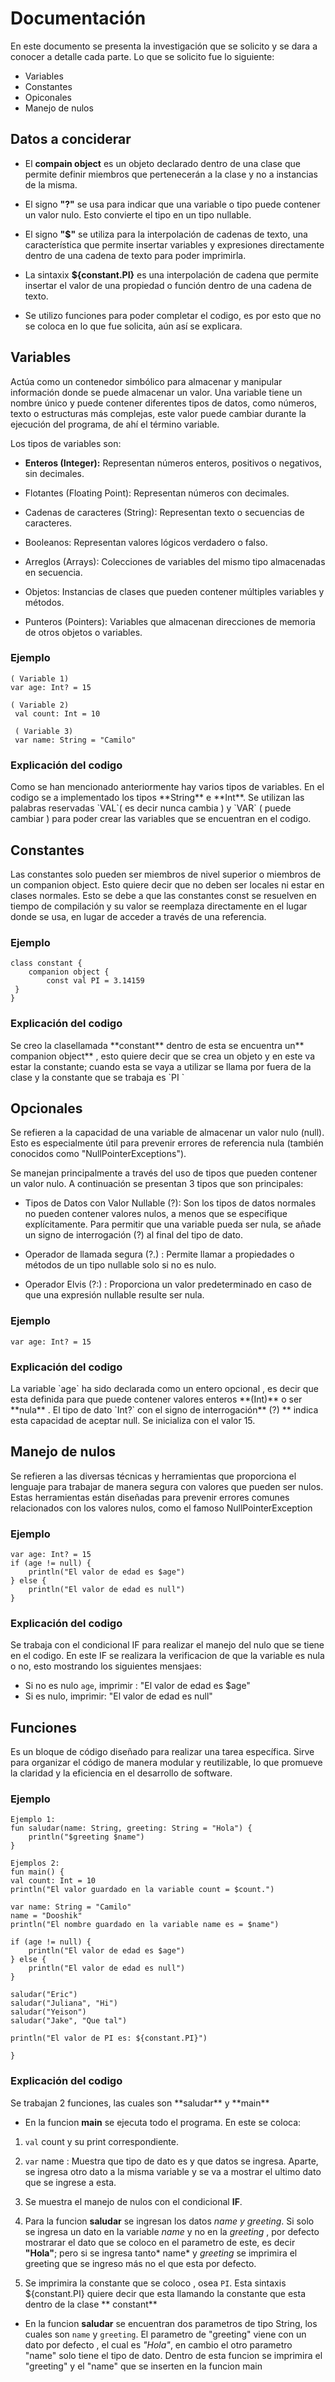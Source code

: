 # Documentación

<p>
En este documento se presenta la investigación que se solicito y se dara a conocer a detalle cada parte. Lo que se solicito fue lo siguiente:
</p>

- Variables
- Constantes
- Opiconales
- Manejo de nulos

## Datos a conciderar

- El **compain object** es un objeto declarado dentro de una clase que permite definir miembros que pertenecerán a la clase y no a instancias de la misma.

- El signo **"?"** se usa para indicar que una variable o tipo puede contener un valor nulo. Esto convierte el tipo en un tipo nullable.

- El signo **"$"** se utiliza para la interpolación de cadenas de texto, una característica que permite insertar variables y expresiones directamente dentro de una cadena de texto para poder imprimirla.

- La sintaxix **${constant.PI}** es una interpolación de cadena que permite insertar el valor de una propiedad o función dentro de una cadena de texto.

- Se utilizo funciones para poder completar el codigo, es por esto que no se coloca en lo que fue solicita, aún así se explicara.


## Variables
<p>
Actúa como un contenedor simbólico para almacenar y manipular información donde se puede almacenar un valor. Una variable tiene un nombre único y puede contener diferentes tipos de datos, como números, texto o estructuras más complejas, este valor puede cambiar durante la ejecución del programa, de ahí el término variable. 

Los tipos de variables son:
</p>

- **Enteros (Integer):** Representan números enteros, positivos o negativos, sin decimales. 

- Flotantes (Floating Point): Representan números con decimales.

- Cadenas de caracteres (String): Representan texto o secuencias de caracteres. 

- Booleanos: Representan valores lógicos verdadero o falso.

- Arreglos (Arrays): Colecciones de variables del mismo tipo almacenadas en secuencia.

- Objetos: Instancias de clases que pueden contener múltiples variables y métodos.

- Punteros (Pointers): Variables que almacenan direcciones de memoria de otros objetos 	o variables.

### Ejemplo

	( Variable 1)
	var age: Int? = 15

	( Variable 2)
	 val count: Int = 10
	 
	 ( Variable 3)
	 var name: String = "Camilo"


### Explicación del codigo 
<p>
Como se han mencionado anteriormente hay varios tipos de variables. En el codigo se a implementado los tipos **String** e **Int**. Se utilizan las palabras reservadas `VAL`( es decir nunca cambia ) y `VAR` ( puede cambiar ) para poder crear las variables que se encuentran en el codigo. 
</p>

## Constantes

<P>
Las constantes solo pueden ser miembros de nivel superior o miembros de un companion object. Esto quiere decir que no deben ser locales ni estar en clases normales. Esto se debe a que las constantes const se resuelven en tiempo de compilación y su valor se reemplaza directamente en el lugar donde se usa, en lugar de acceder a través de una referencia.
</P>

### Ejemplo
	class constant {
    	companion object {
        	const val PI = 3.14159
	 }
	}

### Explicación del codigo 
<p>
 Se creo la clasellamada **constant** dentro de esta se encuentra un** companion object** , esto quiere decir que se crea un objeto y en este va estar la constante; cuando esta se vaya a utilizar se llama por fuera de la clase y la constante que se trabaja es `PI `
</p>

## Opcionales
<p>
Se refieren a la capacidad de una variable de almacenar un valor nulo (null). Esto es especialmente útil para prevenir errores de referencia nula (también conocidos como "NullPointerExceptions"). 

Se manejan principalmente a través del uso de tipos que pueden contener un valor nulo. A continuación se presentan 3 tipos que son principales:
</p>

- Tipos de Datos con Valor Nullable (?): Son los tipos de datos normales no pueden contener valores nulos, a menos que se especifique explícitamente. Para permitir que una variable pueda ser nula, se añade un signo de interrogación (?) al final del tipo de dato.
- Operador de llamada segura (?.) : Permite llamar a propiedades o métodos de un tipo nullable solo si no es nulo.

- Operador Elvis (?:) : Proporciona un valor predeterminado en caso de que una expresión nullable resulte ser nula.

### Ejemplo
	var age: Int? = 15

### Explicación del codigo
<p>La variable `age` ha sido declarada como un entero opcional , es decir que esta definida para que puede contener valores enteros **(Int)** o ser **nula** .  El tipo de dato `Int?` con el signo de interrogación** (?) ** indica esta capacidad de aceptar null. Se inicializa con el valor 15. 
</p>

## Manejo de nulos
<p>Se refieren a las diversas técnicas y herramientas que proporciona el lenguaje para trabajar de manera segura con valores que pueden ser nulos. Estas herramientas están diseñadas para prevenir errores comunes relacionados con los valores nulos, como el famoso NullPointerException 
</p>

### Ejemplo
	var age: Int? = 15
	if (age != null) {
        println("El valor de edad es $age")
    } else {
        println("El valor de edad es null")
    }

### Explicación del codigo
<p>Se trabaja con el condicional IF para realizar el manejo del nulo que se tiene en el codigo. En este IF se realizara la verificacion de que la variable es nula o no, esto mostrando los siguientes mensjaes:
</p>

- Si no es nulo `age`, imprimir : "El valor de edad es $age"
- Si es nulo, imprimir: "El valor de edad es null"

## Funciones

<p> Es un bloque de código diseñado para realizar una tarea específica. Sirve para organizar el código de manera modular y reutilizable, lo que promueve la claridad y la eficiencia en el desarrollo de software.
</p>

### Ejemplo
	Ejemplo 1:
	fun saludar(name: String, greeting: String = "Hola") {
    	println("$greeting $name")
	}
	
	Ejemplos 2: 
	fun main() {
    val count: Int = 10
    println("El valor guardado en la variable count = $count.")

    var name: String = "Camilo"
    name = "Dooshik"
    println("El nombre guardado en la variable name es = $name")

    if (age != null) {
        println("El valor de edad es $age")
    } else {
        println("El valor de edad es null")
    }

    saludar("Eric")
    saludar("Juliana", "Hi")
    saludar("Yeison")
    saludar("Jake", "Que tal")

    println("El valor de PI es: ${constant.PI}")
    
	}

### Explicación del codigo
<p>Se trabajan 2 funciones, las cuales son **saludar** y **main**</p>

- En la funcion **main**  se ejecuta todo el programa. En este se coloca:

1.  `val` count y su print correspondiente.

2.  `var` name : Muestra que tipo de dato es y que datos se ingresa. Aparte, se ingresa otro dato a la misma variable y se va a mostrar el ultimo dato que se ingrese a esta.

3. Se muestra el manejo de nulos con el condicional **IF**.

4. Para la funcion **saludar** se ingresan los datos *name y greeting*. Si solo se ingresa un dato en la variable *name* y no en la *greeting* , por defecto mostrarar el dato que se coloco en el parametro de este, es decir **"Hola"**; pero si se ingresa tanto* name* y *greeting* se imprimira el greeting que se ingreso más no el que esta por defecto.

5. Se imprimira la constante que se coloco , osea `PI`. Esta sintaxis ${constant.PI} quiere decir que esta llamando la constante que esta dentro de la clase ** constant**

-  En la funcion **saludar**  se encuentran dos parametros de tipo String, los cuales son `name` y `greeting`. El parametro de "greeting" viene con un dato por defecto , el cual es *"Hola"*, en cambio el otro parametro "name" solo tiene el tipo de dato. Dentro de esta funcion se imprimira el "greeting" y  el "name" que se inserten en la funcion main














